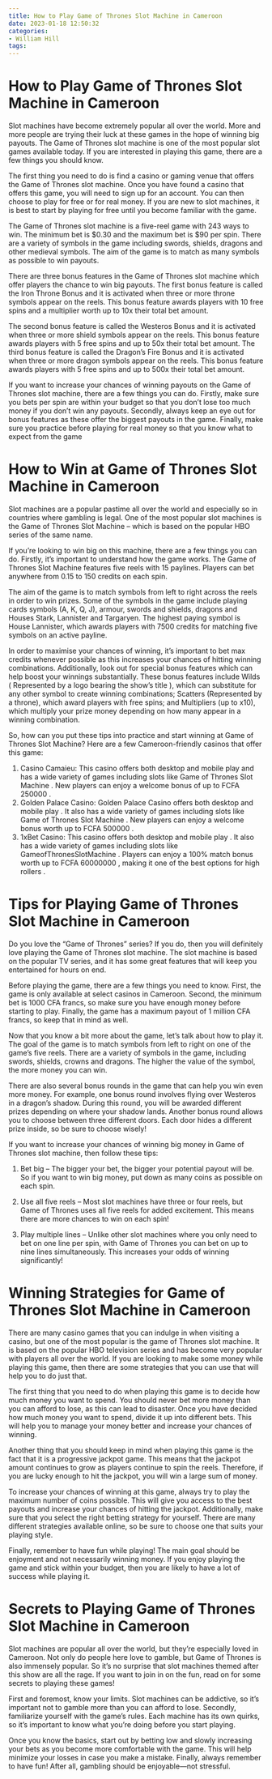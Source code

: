 ```yaml
---
title: How to Play Game of Thrones Slot Machine in Cameroon
date: 2023-01-18 12:50:32
categories:
- William Hill
tags:
---
```



#  How to Play Game of Thrones Slot Machine in Cameroon

Slot machines have become extremely popular all over the world. More and more people are trying their luck at these games in the hope of winning big payouts. The Game of Thrones slot machine is one of the most popular slot games available today. If you are interested in playing this game, there are a few things you should know.

The first thing you need to do is find a casino or gaming venue that offers the Game of Thrones slot machine. Once you have found a casino that offers this game, you will need to sign up for an account. You can then choose to play for free or for real money. If you are new to slot machines, it is best to start by playing for free until you become familiar with the game.

The Game of Thrones slot machine is a five-reel game with 243 ways to win. The minimum bet is $0.30 and the maximum bet is $90 per spin. There are a variety of symbols in the game including swords, shields, dragons and other medieval symbols. The aim of the game is to match as many symbols as possible to win payouts.

There are three bonus features in the Game of Thrones slot machine which offer players the chance to win big payouts. The first bonus feature is called the Iron Throne Bonus and it is activated when three or more throne symbols appear on the reels. This bonus feature awards players with 10 free spins and a multiplier worth up to 10x their total bet amount.

The second bonus feature is called the Westeros Bonus and it is activated when three or more shield symbols appear on the reels. This bonus feature awards players with 5 free spins and up to 50x their total bet amount. The third bonus feature is called the Dragon’s Fire Bonus and it is activated when three or more dragon symbols appear on the reels. This bonus feature awards players with 5 free spins and up to 500x their total bet amount.

If you want to increase your chances of winning payouts on the Game of Thrones slot machine, there are a few things you can do. Firstly, make sure you bets per spin are within your budget so that you don’t lose too much money if you don’t win any payouts. Secondly, always keep an eye out for bonus features as these offer the biggest payouts in the game. Finally, make sure you practice before playing for real money so that you know what to expect from the game

#  How to Win at Game of Thrones Slot Machine in Cameroon

Slot machines are a popular pastime all over the world and especially so in countries where gambling is legal. One of the most popular slot machines is the Game of Thrones Slot Machine – which is based on the popular HBO series of the same name.

If you’re looking to win big on this machine, there are a few things you can do. Firstly, it’s important to understand how the game works. The Game of Thrones Slot Machine features five reels with 15 paylines. Players can bet anywhere from 0.15 to 150 credits on each spin.

The aim of the game is to match symbols from left to right across the reels in order to win prizes. Some of the symbols in the game include playing cards symbols (A, K, Q, J), armour, swords and shields, dragons and Houses Stark, Lannister and Targaryen. The highest paying symbol is House Lannister, which awards players with 7500 credits for matching five symbols on an active payline.

In order to maximise your chances of winning, it’s important to bet max credits whenever possible as this increases your chances of hitting winning combinations. Additionally, look out for special bonus features which can help boost your winnings substantially. These bonus features include Wilds ( Represented by a logo bearing the show’s title ), which can substitute for any other symbol to create winning combinations; Scatters (Represented by a throne), which award players with free spins; and Multipliers (up to x10), which multiply your prize money depending on how many appear in a winning combination.

So, how can you put these tips into practice and start winning at Game of Thrones Slot Machine? Here are a few Cameroon-friendly casinos that offer this game:

1) Casino Camaieu: This casino offers both desktop and mobile play and has a wide variety of games including slots like Game of Thrones Slot Machine . New players can enjoy a welcome bonus of up to FCFA 250000 .
2) Golden Palace Casino: Golden Palace Casino offers both desktop and mobile play . It also has a wide variety of games including slots like Game of Thrones Slot Machine . New players can enjoy a welcome bonus worth up to FCFA 500000 . 
3) 1xBet Casino: This casino offers both desktop and mobile play . It also has a wide variety of games including slots like GameofThronesSlotMachine . Players can enjoy a 100% match bonus worth up to FCFA 60000000 , making it one of the best options for high rollers .

#  Tips for Playing Game of Thrones Slot Machine in Cameroon

Do you love the “Game of Thrones” series? If you do, then you will definitely love playing the Game of Thrones slot machine. The slot machine is based on the popular TV series, and it has some great features that will keep you entertained for hours on end.

Before playing the game, there are a few things you need to know. First, the game is only available at select casinos in Cameroon. Second, the minimum bet is 1000 CFA francs, so make sure you have enough money before starting to play. Finally, the game has a maximum payout of 1 million CFA francs, so keep that in mind as well.

Now that you know a bit more about the game, let’s talk about how to play it. The goal of the game is to match symbols from left to right on one of the game’s five reels. There are a variety of symbols in the game, including swords, shields, crowns and dragons. The higher the value of the symbol, the more money you can win.

There are also several bonus rounds in the game that can help you win even more money. For example, one bonus round involves flying over Westeros in a dragon’s shadow. During this round, you will be awarded different prizes depending on where your shadow lands. Another bonus round allows you to choose between three different doors. Each door hides a different prize inside, so be sure to choose wisely!

If you want to increase your chances of winning big money in Game of Thrones slot machine, then follow these tips:

1) Bet big – The bigger your bet, the bigger your potential payout will be. So if you want to win big money, put down as many coins as possible on each spin.

2) Use all five reels – Most slot machines have three or four reels, but Game of Thrones uses all five reels for added excitement. This means there are more chances to win on each spin!

3) Play multiple lines – Unlike other slot machines where you only need to bet on one line per spin, with Game of Thrones you can bet on up to nine lines simultaneously. This increases your odds of winning significantly!

#  Winning Strategies for Game of Thrones Slot Machine in Cameroon

There are many casino games that you can indulge in when visiting a casino, but one of the most popular is the game of Thrones slot machine. It is based on the popular HBO television series and has become very popular with players all over the world. If you are looking to make some money while playing this game, then there are some strategies that you can use that will help you to do just that.

The first thing that you need to do when playing this game is to decide how much money you want to spend. You should never bet more money than you can afford to lose, as this can lead to disaster. Once you have decided how much money you want to spend, divide it up into different bets. This will help you to manage your money better and increase your chances of winning.

Another thing that you should keep in mind when playing this game is the fact that it is a progressive jackpot game. This means that the jackpot amount continues to grow as players continue to spin the reels. Therefore, if you are lucky enough to hit the jackpot, you will win a large sum of money.

To increase your chances of winning at this game, always try to play the maximum number of coins possible. This will give you access to the best payouts and increase your chances of hitting the jackpot. Additionally, make sure that you select the right betting strategy for yourself. There are many different strategies available online, so be sure to choose one that suits your playing style.

Finally, remember to have fun while playing! The main goal should be enjoyment and not necessarily winning money. If you enjoy playing the game and stick within your budget, then you are likely to have a lot of success while playing it.

#  Secrets to Playing Game of Thrones Slot Machine in Cameroon

Slot machines are popular all over the world, but they’re especially loved in Cameroon. Not only do people here love to gamble, but Game of Thrones is also immensely popular. So it’s no surprise that slot machines themed after this show are all the rage. If you want to join in on the fun, read on for some secrets to playing these games!

First and foremost, know your limits. Slot machines can be addictive, so it’s important not to gamble more than you can afford to lose. Secondly, familiarize yourself with the game’s rules. Each machine has its own quirks, so it’s important to know what you’re doing before you start playing.

Once you know the basics, start out by betting low and slowly increasing your bets as you become more comfortable with the game. This will help minimize your losses in case you make a mistake. Finally, always remember to have fun! After all, gambling should be enjoyable—not stressful.